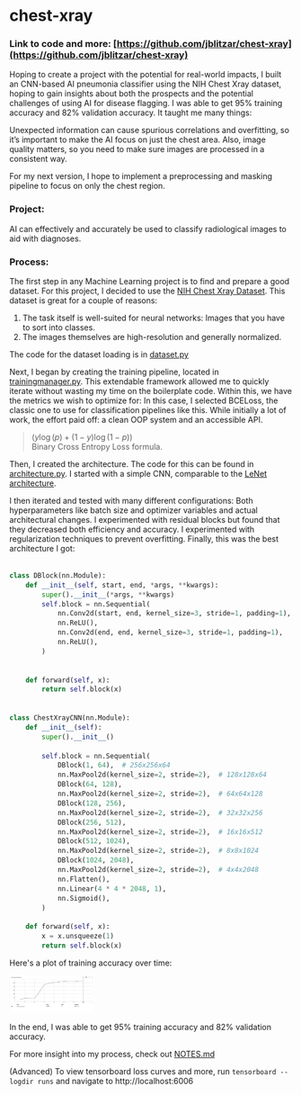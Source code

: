 # chest-xray

### Link to code and more: [https://github.com/jblitzar/chest-xray](https://github.com/jblitzar/chest-xray)

Hoping to create a project with the potential for real-world impacts, I built an CNN-based AI pneumonia classifier using the NIH Chest Xray dataset, hoping to gain insights about both the prospects and the potential challenges of using AI for disease flagging. I was able to get 95% training accuracy and 82% validation accuracy. It taught me many things:

Unexpected information can cause spurious correlations and overfitting, so it’s important to make the AI focus on just the chest area. Also, image quality matters, so you need to make sure images are processed in a consistent way.

For my next version, I hope to implement a preprocessing and masking pipeline to focus on only the chest region.

### Project:

AI can effectively and accurately be used to classify radiological images to aid with diagnoses.

### Process:

The first step in any Machine Learning project is to find and prepare a good dataset. For this project, I decided to use the [NIH Chest Xray Dataset](https://www.kaggle.com/datasets/nih-chest-xrays/data). This dataset is great for a couple of reasons:

1. The task itself is well-suited for neural networks: Images that you have to sort into classes.
2. The images themselves are high-resolution and generally normalized.

The code for the dataset loading is in [dataset.py](https://github.com/JBlitzar/chest-xray/blob/main/dataset.py)

Next, I began by creating the training pipeline, located in [trainingmanager.py](https://github.com/JBlitzar/chest-xray/blob/main/trainingmanager.py). This extendable framework allowed me to quickly iterate without wasting my time on the boilerplate code. Within this, we have the metrics we wish to optimize for: In this case, I selected BCELoss, the classic one to use for classification pipelines like this. While initially a lot of work, the effort paid off: a clean OOP system and an accessible API.

> ${(y\log(p) + (1 - y)\log(1 - p))}$ <br> Binary Cross Entropy Loss formula.

Then, I created the architecture. The code for this can be found in [architecture.py](https://github.com/JBlitzar/chest-xray/blob/main/architecture.py). I started with a simple CNN, comparable to the [LeNet architecture](https://en.wikipedia.org/wiki/LeNet).

I then iterated and tested with many different configurations: Both hyperparameters like batch size and optimizer variables and actual architectural changes. I experimented with residual blocks but found that they decreased both efficiency and accuracy. I experimented with regularization techniques to prevent overfitting. Finally, this was the best architecture I got:

```python

class DBlock(nn.Module):
    def __init__(self, start, end, *args, **kwargs):
        super().__init__(*args, **kwargs)
        self.block = nn.Sequential(
            nn.Conv2d(start, end, kernel_size=3, stride=1, padding=1),
            nn.ReLU(),
            nn.Conv2d(end, end, kernel_size=3, stride=1, padding=1),
            nn.ReLU(),
        )


    def forward(self, x):
        return self.block(x)


class ChestXrayCNN(nn.Module):
    def __init__(self):
        super().__init__()

        self.block = nn.Sequential(
            DBlock(1, 64),  # 256x256x64
            nn.MaxPool2d(kernel_size=2, stride=2),  # 128x128x64
            DBlock(64, 128),
            nn.MaxPool2d(kernel_size=2, stride=2),  # 64x64x128
            DBlock(128, 256),
            nn.MaxPool2d(kernel_size=2, stride=2),  # 32x32x256
            DBlock(256, 512),
            nn.MaxPool2d(kernel_size=2, stride=2),  # 16x16x512
            DBlock(512, 1024),
            nn.MaxPool2d(kernel_size=2, stride=2),  # 8x8x1024
            DBlock(1024, 2048),
            nn.MaxPool2d(kernel_size=2, stride=2),  # 4x4x2048
            nn.Flatten(),
            nn.Linear(4 * 4 * 2048, 1),
            nn.Sigmoid(),
        )

    def forward(self, x):
        x = x.unsqueeze(1)
        return self.block(x)
```

Here's a plot of training accuracy over time:

<img src="loss_curve.png" width="30%">

In the end, I was able to get 95% training accuracy and 82% validation accuracy.

For more insight into my process, check out [NOTES.md](NOTES.md)

(Advanced) To view tensorboard loss curves and more, run `tensorboard --logdir runs` and navigate to http://localhost:6006
